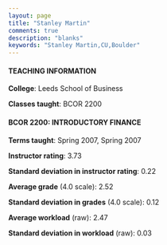 ```yaml
---
layout: page
title: "Stanley Martin" 
comments: true
description: "blanks"
keywords: "Stanley Martin,CU,Boulder"
---
```

<head>
<script src="https://ajax.googleapis.com/ajax/libs/jquery/2.1.3/jquery.min.js"></script>
<script src="https://dl.dropboxusercontent.com/s/pc42nxpaw1ea4o9/highcharts.js?dl=0"></script>
<!-- <script src="../assets/js/highcharts.js"></script> -->
<style type="text/css">@font-face {
	font-family: "Bebas Neue";
	src: url(https://www.filehosting.org/file/details/544349/BebasNeue Regular.otf) format("opentype");
	}
	h1.Bebas { 
		font-family: "Bebas Neue", Verdana, Tahoma;
	}
</style>
</head>
	   
#### TEACHING INFORMATION

**College**: Leeds School of Business

**Classes taught**: BCOR 2200

#### BCOR 2200: INTRODUCTORY FINANCE

**Terms taught**: Spring 2007, Spring 2007

**Instructor rating**: 3.73

**Standard deviation in instructor rating**: 0.22

**Average grade** (4.0 scale): 2.52

**Standard deviation in grades** (4.0 scale): 0.12

**Average workload** (raw): 2.47

**Standard deviation in workload** (raw): 0.03

